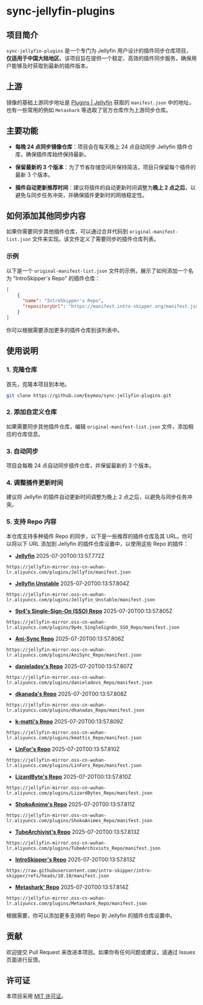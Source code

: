# sync-jellyfin-plugins

## 项目简介

`sync-jellyfin-plugins` 是一个专门为 Jellyfin 用户设计的插件同步仓库项目，**仅适用于中国大陆地区**。该项目旨在提供一个稳定、高效的插件同步服务，确保用户能够及时获取到最新的插件版本。


## 上游

镜像的基础上游同步地址是 [Plugins | Jellyfin](https://jellyfin.org/docs/general/server/plugins/#official-jellyfin-plugin-repositories) 获取的 `manifest.json` 中的地址，也有一些常用的例如 `Metashark` 等选取了官方仓库作为上游同步仓库。

## 主要功能

- **每晚 24 点同步镜像仓库**：项目会在每天晚上 24 点自动同步 Jellyfin 插件仓库，确保插件库始终保持最新。
  
- **保留最新的 3 个版本**：为了节省存储空间并保持简洁，项目只保留每个插件的最新 3 个版本。

- **插件自动更新推荐时间**：建议将插件的自动更新时间调整为**晚上 2 点之后**，以避免与同步任务冲突，并确保插件更新时的网络稳定性。

## 如何添加其他同步内容

如果你需要同步其他插件仓库，可以通过合并代码到 `original-manifest-list.json` 文件来实现。该文件定义了需要同步的插件仓库列表。

### 示例

以下是一个 `original-manifest-list.json` 文件的示例，展示了如何添加一个名为 "IntroSkipper's Repo" 的插件仓库：

```json
[
    {
      "name": "IntroSkipper's Repo",
      "repositoryUrl": "https://manifest.intro-skipper.org/manifest.json"
    }
]
```

你可以根据需要添加更多的插件仓库到该列表中。

## 使用说明

### 1. 克隆仓库
首先，克隆本项目到本地。

```bash
git clone https://github.com/Eeymoo/sync-jellyfin-plugins.git
```

### 2. 添加自定义仓库
如果需要同步其他插件仓库，编辑 `original-manifest-list.json` 文件，添加相应的仓库信息。

### 3. 自动同步
项目会每晚 24 点自动同步插件仓库，并保留最新的 3 个版本。

### 4. 调整插件更新时间
建议将 Jellyfin 的插件自动更新时间调整为晚上 2 点之后，以避免与同步任务冲突。

### 5. 支持 Repo 内容
本仓库支持多种插件 Repo 的同步，以下是一些推荐的插件仓库及其 URL。你可以将以下 URL 添加到 Jellyfin 的插件仓库设置中，以使用这些 Repo 的插件：


- **[Jellyfin](https://repo.jellyfin.org/files/plugin/manifest.json)** 2025-07-20T00:13:57.772Z

```
https://jellyfin-mirror.oss-cn-wuhan-lr.aliyuncs.com/plugins/Jellyfin/manifest.json
```


- **[Jellyfin Unstable](https://repo.jellyfin.org/files/plugin-unstable/manifest.json)** 2025-07-20T00:13:57.804Z

```
https://jellyfin-mirror.oss-cn-wuhan-lr.aliyuncs.com/plugins/Jellyfin_Unstable/manifest.json
```


- **[9p4's Single-Sign-On (SSO) Repo](https://raw.githubusercontent.com/9p4/jellyfin-plugin-sso/manifest-release/manifest.json)** 2025-07-20T00:13:57.805Z

```
https://jellyfin-mirror.oss-cn-wuhan-lr.aliyuncs.com/plugins/9p4s_SingleSignOn_SSO_Repo/manifest.json
```


- **[Ani-Sync Repo](https://raw.githubusercontent.com/vosmiic/jellyfin-ani-sync/master/manifest.json)** 2025-07-20T00:13:57.806Z

```
https://jellyfin-mirror.oss-cn-wuhan-lr.aliyuncs.com/plugins/AniSync_Repo/manifest.json
```


- **[danieladov's Repo](https://raw.githubusercontent.com/danieladov/JellyfinPluginManifest/master/manifest.json)** 2025-07-20T00:13:57.807Z

```
https://jellyfin-mirror.oss-cn-wuhan-lr.aliyuncs.com/plugins/danieladovs_Repo/manifest.json
```


- **[dkanada's Repo](https://raw.githubusercontent.com/dkanada/jellyfin-plugin-intros/master/manifest.json)** 2025-07-20T00:13:57.808Z

```
https://jellyfin-mirror.oss-cn-wuhan-lr.aliyuncs.com/plugins/dkanadas_Repo/manifest.json
```


- **[k-matti's Repo](https://raw.githubusercontent.com/k-matti/jellyfin-plugin-repository/master/manifest.json)** 2025-07-20T00:13:57.809Z

```
https://jellyfin-mirror.oss-cn-wuhan-lr.aliyuncs.com/plugins/kmattis_Repo/manifest.json
```


- **[LinFor's Repo](https://raw.githubusercontent.com/LinFor/jellyfin-plugin-kinopoisk/master/dist/manifest.json)** 2025-07-20T00:13:57.810Z

```
https://jellyfin-mirror.oss-cn-wuhan-lr.aliyuncs.com/plugins/LinFors_Repo/manifest.json
```


- **[LizardByte's Repo](https://app.lizardbyte.dev/jellyfin-plugin-repo/manifest.json)** 2025-07-20T00:13:57.810Z

```
https://jellyfin-mirror.oss-cn-wuhan-lr.aliyuncs.com/plugins/LizardBytes_Repo/manifest.json
```


- **[ShokoAnime's Repo](https://raw.githubusercontent.com/ShokoAnime/Shokofin/metadata/stable/manifest.json)** 2025-07-20T00:13:57.811Z

```
https://jellyfin-mirror.oss-cn-wuhan-lr.aliyuncs.com/plugins/ShokoAnimes_Repo/manifest.json
```


- **[TubeArchivist's Repo](https://raw.githubusercontent.com/tubearchivist/tubearchivist-jf-plugin/master/manifest.json)** 2025-07-20T00:13:57.813Z

```
https://jellyfin-mirror.oss-cn-wuhan-lr.aliyuncs.com/plugins/TubeArchivists_Repo/manifest.json
```


- **[IntroSkipper's Repo](https://raw.githubusercontent.com/intro-skipper/intro-skipper/refs/heads/10.10/manifest.json)** 2025-07-20T00:13:57.813Z

```
https://raw.githubusercontent.com/intro-skipper/intro-skipper/refs/heads/10.10/manifest.json
```


- **[Metashark' Repo](https://github.com/cxfksword/jellyfin-plugin-metashark/releases/download/manifest/manifest_cn.json)** 2025-07-20T00:13:57.814Z

```
https://jellyfin-mirror.oss-cn-wuhan-lr.aliyuncs.com/plugins/Metashark_Repo/manifest.json
```


根据需要，你可以添加更多支持的 Repo 到 Jellyfin 的插件仓库设置中。

## 贡献

欢迎提交 Pull Request 来改进本项目。如果你有任何问题或建议，请通过 Issues 页面进行反馈。

## 许可证

本项目采用 [MIT 许可证](LICENSE)。